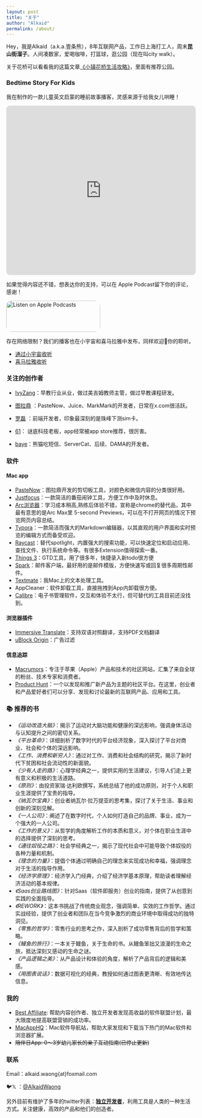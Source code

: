 ```yaml
---
layout: post
title: "关于"
author: "Alkaid"
permalink: /about/
---
```



Hey，我是Alkaid（a.k.a.壹条熊），8年互联网产品，工作日上海打工人，周末**昆山街溜子**。人间凑数家，爱喝咖啡，打篮球，逛公园（现在叫city walk）。

关于花桥可以看看我的这篇文章[《小镇花桥生活攻略》](https://www.ifoz.net/2022-12-04/All-things-i-know-about-huaqiao)，里面有推荐公园。



### Bedtime Story For Kids

我在制作的一款儿童英文启蒙的睡前故事播客，灵感来源于给我女儿哄睡！

<iframe id="embedPlayer" src="https://embed.podcasts.apple.com/us/podcast/bedtime-story/id1717719475?itsct=podcast_box_player&amp;itscg=30200&amp;ls=1&amp;theme=auto" height="450px" frameborder="0" sandbox="allow-forms allow-popups allow-same-origin allow-scripts allow-top-navigation-by-user-activation" allow="autoplay *; encrypted-media *; clipboard-write" style="width: 100%; max-width: 960px; overflow: hidden; border-radius: 10px; transform: translateZ(0px); animation: 2s 6 loading-indicator; background-color: rgb(228, 228, 228);"></iframe>

如果觉得内容还不错，想表达你的支持，可以在 Apple Podcast留下你的评论，感谢！ 

<a href="https://podcasts.apple.com/us/podcast/bedtime-story/id1717719475?itsct=podcast_box_badge&amp;itscg=30200&amp;ls=1" style="display: inline-block; overflow: hidden; border-radius: 13px; width: 250px; height: 83px;"><img src="https://tools.applemediaservices.com/api/badges/listen-on-apple-podcasts/badge/en-us?size=250x83&amp;releaseDate=1701690420" alt="Listen on Apple Podcasts" style="border-radius: 13px; width: 250px; height: 83px;"></a>

存在网络限制？我们的播客也在小宇宙和喜马拉雅中发布，同样欢迎👏你的聆听。

- [通过小宇宙收听](https://bedtimestories.podcast.xyz)
- [喜马拉雅收听](https://m.ximalaya.com/album/79263844?from=pc)



### 关注的创作者

- [IvyZang](http://www.ivyzang.com)：早教行业从业，做过美吉姆教师主管，做过早教课程研发。

- [图拉鼎](https://imtx.me/) ：PasteNow、Juice、MarkMark的开发者，日常在x.com很活跃。
- [罗磊](https://luolei.org/) ：前端开发者，印象最深刻的是珠峰下测sim卡。
- [61](https://https://61.life/)： 谜底科技老板，app经常被app store推荐，很厉害。
- [baye](https://twitter.com/waylybaye)：熊猫吃短信、ServerCat、后续、DAMA的开发者。



### 软件

#### Mac app

- [PasteNow](https://apps.apple.com/us/app/pastenow-%E5%89%AA%E8%B4%B4%E6%9D%BF%E5%B7%A5%E5%85%B7/id1552536109?l=zh-Hans-CN)：图拉鼎开发的剪切板工具，对颜色和微信内容的分类很好用。
- [Justfocus](https://getjustfocus.com/?ref=just-focus-mac)：一款简洁的番茄闹钟工具，方便工作中及时休息。
- [Arc浏览器](https://arc.net/)：学习成本稍高,熟练后体验不错，宣称是chrome的替代品，其中最有意思的是Arc Max里 5-second Previews，可以在不打开网页的情况下预览网页内容总结。
- [Typora](https://typora.io/)：一款简洁而强大的Markdown编辑器，以其直观的用户界面和实时预览的编辑方式而备受欢迎。
- [Raycast](https://www.raycast.com/)：替代spotlight，内置强大的搜索功能，可以快速定位和启动应用、查找文件、执行系统命令等。有很多Extension值得探索一番。
- [Things 3](https://apps.apple.com/us/app/things-3/id904280696?l=zh-Hans-CN&mt=12)：GTD工具，用了很多年，快捷录入新todo很方便
- [Spark](https://apps.apple.com/us/app/spark-mail-ai-%E9%A9%B1%E5%8A%A8%E7%9A%84%E6%99%BA%E8%83%BD%E9%82%AE%E7%AE%B1%E5%92%8C%E6%97%A5%E5%8E%86/id6445813049?l=zh-Hans-CN&mt=12)：邮件客户端，最好用的是邮件模版，方便快速写或回复很多周期性邮件。
- [Textmate](https://macromates.com/)：我Mac上的文本处理工具。
- AppCleaner：软件卸载工具，直接拖拽到App内卸载很方便。
- [Calibre](https://calibre-ebook.com/)：电子书管理软件，交互和体验不太行，但可替代的工具目前还没找到。



#### 浏览器插件

- [Immersive Translate](https://chromewebstore.google.com/detail/%E6%B2%89%E6%B5%B8%E5%BC%8F%E7%BF%BB%E8%AF%91-%E5%8F%8C%E8%AF%AD%E5%AF%B9%E7%85%A7%E7%BD%91%E9%A1%B5%E7%BF%BB%E8%AF%91-pdf%E6%96%87%E6%A1%A3%E7%BF%BB%E8%AF%91/bpoadfkcbjbfhfodiogcnhhhpibjhbnh?pli=1)：支持双语对照翻译，支持PDF文档翻译
- [uBlock Origin](https://chromewebstore.google.com/detail/ublock-origin/cjpalhdlnbpafiamejdnhcphjbkeiagm)：广告过滤



#### 信息追踪

- [Macrumors](https://www.macrumors.com/)：专注于苹果（Apple）产品和技术的社区网站，汇集了来自全球的粉丝、技术专家和消费者。
- [Product Hunt](https://www.producthunt.com/)：一个以发现和推广新产品为主题的社区平台。在这里，创业者和产品爱好者们可以分享、发现和讨论最新的互联网产品、应用和工具。



### 📚 推荐的书

- *《运动改造大脑》*：揭示了运动对大脑功能和健康的深远影响，强调身体活动与认知提升之间的密切关系。
- *《平台革命》*：详细剖析了数字时代的平台经济现象，深入探讨了平台对商业、社会和个体的深远影响。
- *《工作、消费和新穷人》*：通过对工作、消费和社会结构的研究，揭示了新时代下贫困和社会流动性的新面貌。
- *《少有人走的路》*：心理学经典之一，提供实用的生活建议，引导人们走上更有意义和积极的生活道路。
- *《原则》*：由投资家瑞·达利欧撰写，系统总结了他的成功原则，对于个人和职业生涯提供了宝贵的指导。
- *《纳瓦尔宝典》*：创业者纳瓦尔·拉万提亚的思考集，探讨了关于生活、事业和创新的深刻见解。
- *《一人公司》*：阐述了在数字时代，个人如何打造自己的品牌、事业，成为一个强大的一人公司。
- *《工作的意义》*：从哲学的角度解析工作的本质和意义，对个体在职业生涯中的选择提供了深刻的思考。
- *《通往奴役之路》*：社会学经典之一，揭示了现代社会中可能导致个体奴役的各种力量和机制。
- *《理念的力量》*：提倡个体通过明确自己的理念来实现成功和幸福，强调理念对于生活的指导作用。
- *《经济学原理》*：经济学入门经典，介绍了经济学基本原理，帮助读者理解经济活动的基本规律。
- *《Saas创业路线图》*：针对Saas（软件即服务）创业的指南，提供了从创意到实践的全面指导。
- *《REWORK》*：这本书挑战了传统商业观念，强调简单、实效的工作哲学。通过实战经验，提供了创业者和团队在当今竞争激烈的商业环境中取得成功的独特洞见。
- *《零售的哲学》*：零售行业的思考之作，深入剖析了成功零售背后的哲学和策略。
- *《鳗鱼的旅行》*：一本关于鳗鱼，关于生命的书。从鳗鱼笨拙又浪漫的生命之旅，抵达深刻又感动的生命之谜。
- *《产品逻辑之美》*：从产品设计和体验的角度，解析了产品背后的逻辑和美感。
- *《用图表说话》*：数据可视化的经典，教授如何通过图表更清晰、有效地传达信息。



### 我的

- [Best Affiliate](https://www.bestaffiliate.link): 帮助内容创作者、独立开发者发现高收益的软件联盟计划，最大限度地提高联盟营销的成功率。
- [MacAppHQ](https://www.macapphq.com/)：Mac软件导航站，帮助大家发现和下载当下热门的Mac软件和浏览器扩展。
- ~~陪伴日App: 0～3岁幼儿家长的亲子互动指南(已停止更新)~~



### 联系

Email：alkaid.waong{at}foxmail.com

🐦𝕏 ：[@AlkaidWaong](https://twitter.com/AlkaidWaong)




另外目前有维护了多年的twitter列表：**[独立开发者](https://twitter.com/i/lists/1216990835155169280)**，利用工具是人类的一种生活方式。关注健康，高效的产品和他们的创造者。





